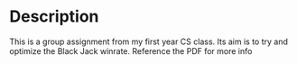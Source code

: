 # Description
This is a group assignment from my first year CS class. Its aim is to try and optimize the Black Jack winrate. Reference the PDF for more info
